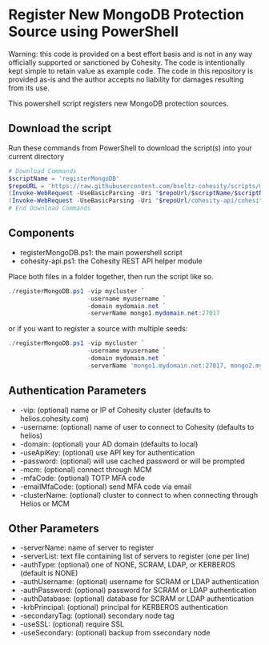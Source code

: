 # Register New MongoDB Protection Source using PowerShell

Warning: this code is provided on a best effort basis and is not in any way officially supported or sanctioned by Cohesity. The code is intentionally kept simple to retain value as example code. The code in this repository is provided as-is and the author accepts no liability for damages resulting from its use.

This powershell script registers new MongoDB protection sources.

## Download the script

Run these commands from PowerShell to download the script(s) into your current directory

```powershell
# Download Commands
$scriptName = 'registerMongoDB'
$repoURL = 'https://raw.githubusercontent.com/bseltz-cohesity/scripts/master/powershell'
(Invoke-WebRequest -UseBasicParsing -Uri "$repoUrl/$scriptName/$scriptName.ps1").content | Out-File "$scriptName.ps1"; (Get-Content "$scriptName.ps1") | Set-Content "$scriptName.ps1"
(Invoke-WebRequest -UseBasicParsing -Uri "$repoUrl/cohesity-api/cohesity-api.ps1").content | Out-File cohesity-api.ps1; (Get-Content cohesity-api.ps1) | Set-Content cohesity-api.ps1
# End Download Commands
```

## Components

* registerMongoDB.ps1: the main powershell script
* cohesity-api.ps1: the Cohesity REST API helper module

Place both files in a folder together, then run the script like so.

```powershell
./registerMongoDB.ps1 -vip mycluster `
                      -username myusername `
                      -domain mydomain.net `
                      -serverName mongo1.mydomain.net:27017
```

or if you want to register a source with multiple seeds:

```powershell
./registerMongoDB.ps1 -vip mycluster `
                      -username myusername `
                      -domain mydomain.net `
                      -serverName 'mongo1.mydomain.net:27017, mongo2.mydomain.net:27017'
```

## Authentication Parameters

* -vip: (optional) name or IP of Cohesity cluster (defaults to helios.cohesity.com)
* -username: (optional) name of user to connect to Cohesity (defaults to helios)
* -domain: (optional) your AD domain (defaults to local)
* -useApiKey: (optional) use API key for authentication
* -password: (optional) will use cached password or will be prompted
* -mcm: (optional) connect through MCM
* -mfaCode: (optional) TOTP MFA code
* -emailMfaCode: (optional) send MFA code via email
* -clusterName: (optional) cluster to connect to when connecting through Helios or MCM

## Other Parameters

* -serverName: name of server to register
* -serverList: text file containing list of servers to register (one per line)
* -authType: (optional) one of NONE, SCRAM, LDAP, or KERBEROS (default is NONE)
* -authUsername: (optional) username for SCRAM or LDAP authentication
* -authPassword: (optional) password for SCRAM or LDAP authentication
* -authDatabase: (optional) database for SCRAM or LDAP authentication
* -krbPrincipal: (optional) principal for KERBEROS authentication
* -secondaryTag: (optional) secondary node tag
* -useSSL: (optional) require SSL
* -useSecondary: (optional) backup from ssecondary node
